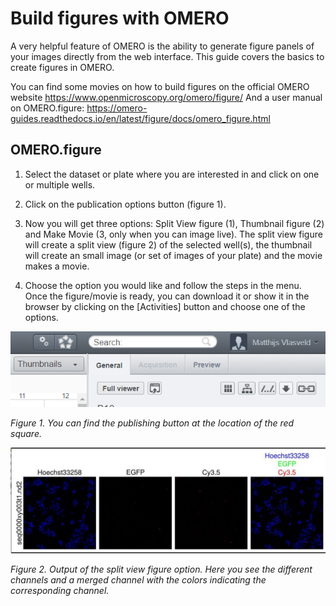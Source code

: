 # Build figures with OMERO

A very helpful feature of OMERO is the ability to generate figure panels of your images directly from the web interface. This guide covers the basics to create figures in OMERO.

You can find some movies on how to build figures on the official OMERO website <https://www.openmicroscopy.org/omero/figure/>
And a user manual on OMERO.figure: <https://omero-guides.readthedocs.io/en/latest/figure/docs/omero_figure.html>

## OMERO.figure

1)  Select the dataset or plate where you are interested in and click on one or multiple wells.

2)  Click on the publication options button (figure 1).

3)  Now you will get three options: Split View figure (1), Thumbnail figure (2) and Make Movie (3, only when you can image live). The split view figure will create a split view (figure 2) of the selected well(s), the thumbnail will create an small image (or set of images of your plate) and the movie makes a movie.

4)  Choose the option you would like and follow the steps in the menu. Once the figure/movie is ready, you can download it or show it in the browser by clicking on the \[Activities\] button and choose one of the options.


![omero figure](figure-creation/images/figure-creation_01.png)

*Figure 1. You can find the publishing button at the location of the red square.*

![](figure-creation/images/figure-creation_02.jpeg)

*Figure 2. Output of the split view figure option. Here you see the different channels and a merged channel with the colors indicating the corresponding channel.*